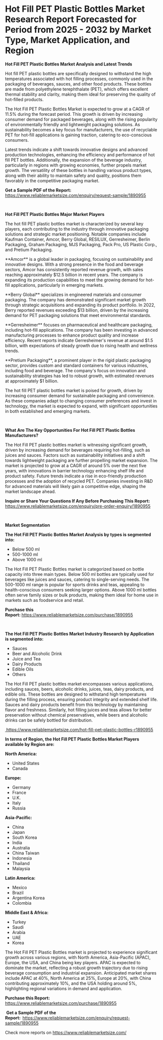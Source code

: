 <p><h1>Hot Fill PET Plastic Bottles Market Research Report Forecasted for Period from 2025 -  2032 by Market Type, Market Application, and Region</h1></p><p><strong>Hot Fill PET Plastic Bottles Market Analysis and Latest Trends</strong></p>
<p><p>Hot fill PET plastic bottles are specifically designed to withstand the high temperatures associated with hot filling processes, commonly used in the packaging of beverages, sauces, and other food products. These bottles are made from polyethylene terephthalate (PET), which offers excellent thermal stability and clarity, making them ideal for preserving the quality of hot-filled products.</p><p>The Hot Fill PET Plastic Bottles Market is expected to grow at a CAGR of 11.5% during the forecast period. This growth is driven by increasing consumer demand for packaged beverages, along with the rising popularity of environmentally friendly and lightweight packaging solutions. As sustainability becomes a key focus for manufacturers, the use of recyclable PET for hot-fill applications is gaining traction, catering to eco-conscious consumers.</p><p>Latest trends indicate a shift towards innovative designs and advanced production technologies, enhancing the efficiency and performance of hot fill PET bottles. Additionally, the expansion of the beverage industry, particularly in regions with growing economies, further propels market growth. The versatility of these bottles in handling various product types, along with their ability to maintain safety and quality, positions them favorably in the competitive packaging market.</p></p>
<p><strong>Get a Sample PDF of the Report:&nbsp;</strong> <a href="https://www.reliablemarketsize.com/enquiry/request-sample/1890955?utm_campaign=2747&utm_medium=2&utm_source=Github&utm_content=ia&utm_term=08032025&utm_id=hot-fill-pet-plastic-bottles">https://www.reliablemarketsize.com/enquiry/request-sample/1890955</a></p>
<p>&nbsp;</p>
<p><strong>Hot Fill PET Plastic Bottles Major Market Players</strong></p>
<p><p>The hot fill PET plastic bottles market is characterized by several key players, each contributing to the industry through innovative packaging solutions and strategic market positioning. Notable companies include Kaufman Container, Amcor, Berry Global, RESILUX, Gerresheimer, Berlin Packaging, Graham Packaging, MJS Packaging, Pack Pro, US Plastic Corp., and Pretium Packaging.</p><p>**Amcor** is a global leader in packaging, focusing on sustainability and innovative designs. With a strong presence in the food and beverage sectors, Amcor has consistently reported revenue growth, with sales reaching approximately $12.5 billion in recent years. The company is expanding its production capabilities to meet the growing demand for hot-fill applications, particularly in emerging markets.</p><p>**Berry Global** specializes in engineered materials and consumer packaging. The company has demonstrated significant market growth through strategic acquisitions and expanding its product portfolio. In 2022, Berry reported revenues exceeding $13 billion, driven by the increasing demand for PET packaging solutions that meet environmental standards.</p><p>**Gerresheimer** focuses on pharmaceutical and healthcare packaging, including hot-fill applications. The company has been investing in advanced manufacturing processes to enhance product quality and increase efficiency. Recent reports indicate Gerresheimer's revenue at around $1.5 billion, with expectations of steady growth due to rising health and wellness trends.</p><p>**Pretium Packaging**, a prominent player in the rigid plastic packaging sector, provides custom and standard containers for various industries, including food and beverage. The company's focus on innovation and sustainability strategies has led to robust growth, with estimated revenues at approximately $1 billion.</p><p>The hot fill PET plastic bottles market is poised for growth, driven by increasing consumer demand for sustainable packaging and convenience. As these companies adapt to changing consumer preferences and invest in technology, the market is expected to expand, with significant opportunities in both established and emerging markets.</p></p>
<p>&nbsp;</p>
<p><strong>What Are The Key Opportunities For Hot Fill PET Plastic Bottles Manufacturers?</strong></p>
<p><p>The Hot Fill PET plastic bottles market is witnessing significant growth, driven by increasing demand for beverages requiring hot-filling, such as juices and sauces. Factors such as sustainability initiatives and a shift towards lightweight packaging are further propelling market expansion. The market is projected to grow at a CAGR of around 5% over the next five years, with innovations in barrier technology enhancing shelf life and product safety. Future trends indicate a rise in eco-friendly production processes and the adoption of recycled PET. Companies investing in R&D for advanced materials will likely gain a competitive edge, shaping the market landscape ahead.</p></p>
<p><strong>Inquire or Share Your Questions If Any Before Purchasing This Report:</strong> <a href="https://www.reliablemarketsize.com/enquiry/pre-order-enquiry/1890955?utm_campaign=2747&utm_medium=2&utm_source=Github&utm_content=ia&utm_term=08032025&utm_id=hot-fill-pet-plastic-bottles">https://www.reliablemarketsize.com/enquiry/pre-order-enquiry/1890955</a></p>
<p>&nbsp;</p>
<p><strong>Market Segmentation</strong></p>
<p><strong>The Hot Fill PET Plastic Bottles Market Analysis by types is segmented into:</strong></p>
<p><ul><li>Below 500 ml</li><li>500-1000 ml</li><li>Above 1000 ml</li></ul></p>
<p><p>The Hot Fill PET Plastic Bottles market is categorized based on bottle capacity into three main types. Below 500 ml bottles are typically used for beverages like juices and sauces, catering to single-serving needs. The 500-1000 ml range is popular for sports drinks and teas, appealing to health-conscious consumers seeking larger options. Above 1000 ml bottles often serve family sizes or bulk products, making them ideal for home use in markets such as foodservice and retail.</p></p>
<p><strong>Purchase this Report:&nbsp;</strong><a href="https://www.reliablemarketsize.com/purchase/1890955?utm_campaign=2747&utm_medium=2&utm_source=Github&utm_content=ia&utm_term=08032025&utm_id=hot-fill-pet-plastic-bottles">https://www.reliablemarketsize.com/purchase/1890955</a></p>
<p>&nbsp;</p>
<p><strong>The Hot Fill PET Plastic Bottles Market Industry Research by Application is segmented into:</strong></p>
<p><ul><li>Sauces</li><li>Beer and Alcoholic Drink</li><li>Juice and Tea</li><li>Dairy Products</li><li>Edible Oils</li><li>Others</li></ul></p>
<p><p>The Hot Fill PET plastic bottles market encompasses various applications, including sauces, beers, alcoholic drinks, juices, teas, dairy products, and edible oils. These bottles are designed to withstand high temperatures during the filling process, ensuring product integrity and extended shelf life. Sauces and dairy products benefit from this technology by maintaining flavor and freshness. Similarly, hot filling juices and teas allows for better preservation without chemical preservatives, while beers and alcoholic drinks can be safely bottled for distribution.</p></p>
<p><a href="https://www.reliablemarketsize.com/hot-fill-pet-plastic-bottles-r1890955?utm_campaign=2747&utm_medium=2&utm_source=Github&utm_content=ia&utm_term=08032025&utm_id=hot-fill-pet-plastic-bottles">&nbsp;https://www.reliablemarketsize.com/hot-fill-pet-plastic-bottles-r1890955</a></p>
<p><strong>In terms of Region, the Hot Fill PET Plastic Bottles Market Players available by Region are:</strong></p>
<p>
    <p> <strong> North America: </strong>
        <ul>
            <li>United States</li>
            <li>Canada</li>
        </ul>
        </p> 
    <p> <strong> Europe: </strong>
        <ul>
            <li>Germany</li>
            <li>France</li>
            <li>U.K.</li>
            <li>Italy</li>
            <li>Russia</li>
        </ul>
        </p> 
    <p> <strong> Asia-Pacific: </strong>
        <ul>
            <li>China</li>
            <li>Japan</li>
            <li>South Korea</li>
            <li>India</li>
            <li>Australia</li>
            <li>China Taiwan</li>
            <li>Indonesia</li>
            <li>Thailand</li>
            <li>Malaysia</li>
        </ul>
        </p> 
    <p> <strong> Latin America: </strong>
        <ul>
            <li>Mexico</li>
            <li>Brazil</li>
            <li>Argentina Korea</li>
            <li>Colombia</li>
        </ul>
        </p> 
    <p> <strong> Middle East & Africa: </strong>
        <ul>
            <li>Turkey</li>
            <li>Saudi</li>
            <li>Arabia</li>
            <li>UAE</li>
            <li>Korea</li>
        </ul>
    </p>
    </p>
<p><p>The Hot Fill PET Plastic Bottles market is projected to experience significant growth across various regions, with North America, Asia-Pacific (APAC), Europe, the USA, and China being key players. APAC is expected to dominate the market, reflecting a robust growth trajectory due to rising beverage consumption and industrial expansion. Anticipated market shares include APAC at 40%, North America at 25%, Europe at 20%, with China contributing approximately 10%, and the USA holding around 5%, highlighting regional variations in demand and application.</p></p>
<p><strong>Purchase this Report: </strong><a href="https://www.reliablemarketsize.com/purchase/1890955?utm_campaign=2747&utm_medium=2&utm_source=Github&utm_content=ia&utm_term=08032025&utm_id=hot-fill-pet-plastic-bottles">https://www.reliablemarketsize.com/purchase/1890955</a></p>
<p>&nbsp;<strong>Get a Sample PDF of the Report:&nbsp;&nbsp;</strong><a href="https://www.reliablemarketsize.com/enquiry/request-sample/1890955?utm_campaign=2747&utm_medium=2&utm_source=Github&utm_content=ia&utm_term=08032025&utm_id=hot-fill-pet-plastic-bottles">https://www.reliablemarketsize.com/enquiry/request-sample/1890955</a></p>
<p><strong></strong></p>
<p>Check more reports on <a href="https://www.reliablemarketsize.com/?utm_campaign=2747&utm_medium=2&utm_source=Github&utm_content=ia&utm_term=08032025&utm_id=hot-fill-pet-plastic-bottles">https://www.reliablemarketsize.com/</a></p>